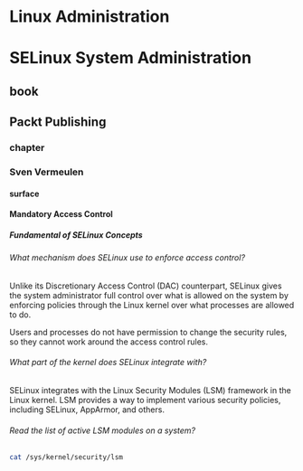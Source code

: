 # Linux Administration
# SELinux System Administration
## book
## Packt Publishing
### chapter
### Sven Vermeulen

#### surface
#### Mandatory Access Control

##### Fundamental of SELinux Concepts

###### What mechanism does SELinux use to enforce access control?

Unlike its Discretionary Access Control (DAC) counterpart, SELinux gives the system administrator full control over what is allowed on the system by enforcing policies through the Linux kernel over what processes are allowed to do.

Users and processes do not have permission to change the security rules, so they cannot work around the access control rules.

###### What part of the kernel does SELinux integrate with?

SELinux integrates with the Linux Security Modules (LSM) framework in the Linux kernel. LSM provides a way to implement various security policies, including SELinux, AppArmor, and others.

###### Read the list of active LSM modules on a system?

```sh
cat /sys/kernel/security/lsm
```
